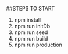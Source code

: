 ##STEPS TO START

1. npm install
2. npm run initDb
3. npm run seed
4. npm run build
5. npm run production